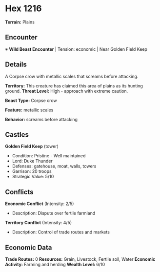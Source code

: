 # Hex 1216

**Terrain:** Plains

## Encounter
※ **Wild Beast Encounter** | Tension: economic | Near Golden Field Keep

## Details
A Corpse crow with metallic scales that screams before attacking.

**Territory:** This creature has claimed this area of plains as its hunting ground.
**Threat Level:** High - approach with extreme caution.

**Beast Type:** Corpse crow

**Feature:** metallic scales

**Behavior:** screams before attacking

## Castles
**Golden Field Keep** (tower)
- Condition: Pristine - Well maintained
- Lord: Duke Thunder
- Defenses: gatehouse, moat, walls, towers
- Garrison: 20 troops
- Strategic Value: 5/10

## Conflicts
**Economic Conflict** (Intensity: 2/5)
- Description: Dispute over fertile farmland

**Territory Conflict** (Intensity: 4/5)
- Description: Control of trade routes and markets

## Economic Data
**Trade Routes:** 0
**Resources:** Grain, Livestock, Fertile soil, Water
**Economic Activity:** Farming and herding
**Wealth Level:** 6/10
